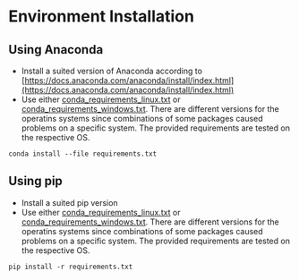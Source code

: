 # Environment Installation

## Using Anaconda
- Install a suited version of Anaconda according to [https://docs.anaconda.com/anaconda/install/index.html](https://docs.anaconda.com/anaconda/install/index.html)
- Use either [conda_requirements_linux.txt](conda_requirements_linux.txt) or [conda_requirements_windows.txt](conda_requirements_windows.txt). There are different versions for the operatins systems
since combinations of some packages caused problems on a specific system. The provided requirements are tested on the respective OS.
```
conda install --file requirements.txt
```

## Using pip
- Install a suited pip version
- Use either [conda_requirements_linux.txt](conda_requirements_linux.txt) or [conda_requirements_windows.txt](conda_requirements_windows.txt). There are different versions for the operatins systems
since combinations of some packages caused problems on a specific system. The provided requirements are tested on the respective OS.
```
pip install -r requirements.txt
```